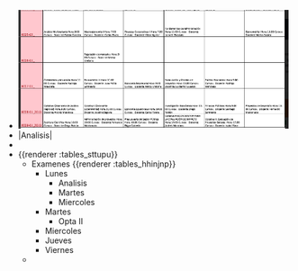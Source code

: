 - ![image.png](../assets/image_1643061761054_0.png)
- |Analisis|
-
- {{renderer :tables_sttupu}}
	- Examenes {{renderer :tables_hhinjnp}}
		- Lunes
			- Analisis
			- Martes
			- Miercoles
		- Martes
			- Opta II
		- Miercoles
		- Jueves
		- Viernes
	-